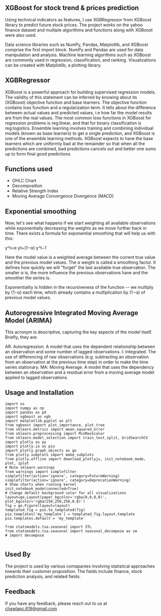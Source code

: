 
## XGBoost for stock trend & prices prediction
Using technical indicators as features, I use XGBRegressor from XGBoost library to predict future stock prices.
The project works on the yahoo finance dataset and multiple algorithms and functions along with XGBoost were also used.

Data science libraries such as NumPy, Pandas, Matplotlib, and XGBoost comprise the first import block. NumPy and Pandas are used for data manipulation and analysis. Machine learning algorithms such as XGBoost are commonly used in regression, classification, and ranking. Visualizations can be created with Matplotlib, a plotting library.

## XGBRegressor
XGBoost is a powerful approach for building supervised regression models. The validity of this statement can be inferred by knowing about its (XGBoost) objective function and base learners. The objective function contains loss function and a regularization term. It tells about the difference between actual values and predicted values, i.e how far the model results are from the real values. The most common loss functions in XGBoost for regression problems is reg:linear, and that for binary classification is reg:logistics. Ensemble learning involves training and combining individual models (known as base learners) to get a single prediction, and XGBoost is one of the ensemble learning methods. XGBoost expects to have the base learners which are uniformly bad at the remainder so that when all the predictions are combined, bad predictions cancels out and better one sums up to form final good predictions


## Functions used
* OHLC Chart
* Decomposition
* Relative Strength Index
*  Moving Average Convergence Divergence (MACD)


## Exponential smoothing
Now, let's see what happens if we start weighting all available observations while exponentially decreasing the weights as we move further back in time. There exists a formula for exponential smoothing that will help us with this:

y^t=α⋅yt+(1−α)⋅y^t−1
 
Here the model value is a weighted average between the current true value and the previous model values. The  α
  weight is called a smoothing factor. It defines how quickly we will "forget" the last available true observation. The smaller  α
  is, the more influence the previous observations have and the smoother the series is.

Exponentiality is hidden in the recursiveness of the function -- we multiply by  (1−α)
  each time, which already contains a multiplication by  (1−α)
  of previous model values.
  
## Autoregressive Integrated Moving Average Model (ARIMA)
This acronym is descriptive, capturing the key aspects of the model itself. Briefly, they are:

AR: Autoregression. A model that uses the dependent relationship between an observation and some number of lagged observations.
I: Integrated. The use of differencing of raw observations (e.g. subtracting an observation from an observation at the previous time step) in order to make the time series stationary.
MA: Moving Average. A model that uses the dependency between an observation and a residual error from a moving average model applied to lagged observations.






## Usage and Installation

```
import os
import numpy as np
import pandas as pd
import xgboost as xgb
import matplotlib.pyplot as plt
from xgboost import plot_importance, plot_tree
from sklearn.metrics import mean_squared_error
from sklearn.preprocessing import MinMaxScaler
from sklearn.model_selection import train_test_split, GridSearchCV
import plotly as py
import plotly.io as pio
import plotly.graph_objects as go
from plotly.subplots import make_subplots
from plotly.offline import download_plotlyjs, init_notebook_mode, plot, iplot
# Mute sklearn warnings
from warnings import simplefilter
simplefilter(action='ignore', category=FutureWarning)
simplefilter(action='ignore', category=DeprecationWarning)
# Show charts when running kernel
init_notebook_mode(connected=True)
# Change default background color for all visualizations
layout=go.Layout(paper_bgcolor='rgba(0,0,0,0)', plot_bgcolor='rgba(250,250,250,0.8)')
fig = go.Figure(layout=layout)
templated_fig = pio.to_templated(fig)
pio.templates['my_template'] = templated_fig.layout.template
pio.templates.default = 'my_template'

from statsmodels.tsa.seasonal import STL
from statsmodels.tsa.seasonal import seasonal_decompose as sm
# import decompose


```






## Used By
The project is used by various comapanies involving statistical approaches towards their customer proposition. The fields include finance, stock prediction analysis, and related fields.
## Feedback

If you have any feedback, please reach out to us at chawlapc.619@gmail.com

